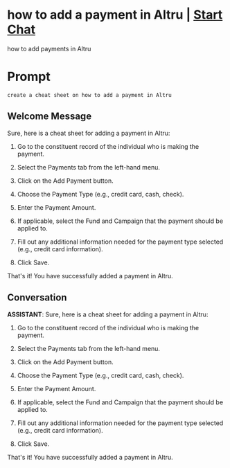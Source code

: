 

# how to add a payment in Altru | [Start Chat](https://gptcall.net/chat.html?data=%7B%22contact%22%3A%7B%22id%22%3A%22qaYvWIPX5zLNnaxDOFo3_%22%2C%22flow%22%3Atrue%7D%7D)
how to add payments in Altru

# Prompt

```
create a cheat sheet on how to add a payment in Altru
```

## Welcome Message
Sure, here is a cheat sheet for adding a payment in Altru:



1. Go to the constituent record of the individual who is making the payment.

2. Select the Payments tab from the left-hand menu.

3. Click on the Add Payment button.

4. Choose the Payment Type (e.g., credit card, cash, check).

5. Enter the Payment Amount.

6. If applicable, select the Fund and Campaign that the payment should be applied to.

7. Fill out any additional information needed for the payment type selected (e.g., credit card information).

8. Click Save.



That's it! You have successfully added a payment in Altru.

## Conversation

**ASSISTANT**: Sure, here is a cheat sheet for adding a payment in Altru:



1. Go to the constituent record of the individual who is making the payment.

2. Select the Payments tab from the left-hand menu.

3. Click on the Add Payment button.

4. Choose the Payment Type (e.g., credit card, cash, check).

5. Enter the Payment Amount.

6. If applicable, select the Fund and Campaign that the payment should be applied to.

7. Fill out any additional information needed for the payment type selected (e.g., credit card information).

8. Click Save.



That's it! You have successfully added a payment in Altru.

